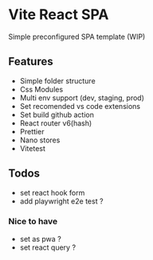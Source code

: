 # Vite React SPA

Simple preconfigured SPA template (WIP)

## Features

- Simple folder structure
- Css Modules
- Multi env support (dev, staging, prod)
- Set recomended vs code extensions
- Set build github action
- React router v6(hash)
- Prettier
- Nano stores
- Vitetest

## Todos

- set react hook form
- add playwright e2e test ?

### Nice to have

- set as pwa ?
- set react query ?
